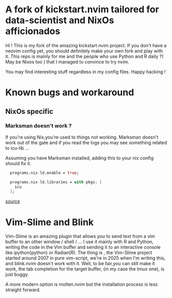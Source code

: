 # A fork of kickstart.nvim tailored for data-scientist and NixOs afficionados

Hi ! This is my fork of the amazing kickstart.nvim project.
If you don't have a neovim config yet, you should definitely make your own fork and play with it.
This repo is mainly for me and the people who use Python and R daily ?( May be
Nixos too ) that I managed to convince to try nvim.

You may find interesting stuff regardless in my config files. Happy hacking !


# Known bugs and workaround
## NixOs specific
### Marksman doesn't work ?

If you're using Nix,you're used to things not working. Marksman doesn't work out of the gate and if you read the logs you may see something related to icu-lib ...

Assuming you have Marksman installed, adding this to your nix config should fix it.
```nix
  programs.nix-ld.enable = true;

  programs.nix-ld.libraries = with pkgs; [
    icu
  ];

```
[source](https://github.com/artempyanykh/marksman/issues/381)

# Vim-Slime and Blink 

Vim-Slime is an amazing plugin that allows you to send text from a vim buffer to an other window / shell / ...
I use it mainly with R and Python, writing the code in the Vim buffer and sending it to an interactive console like ipython(python) or Radian(R).
The thing is , the Vim-Slime project started around 2007 in pure vim-script, we're in 2025 when I'm writing this, and blink.nvim doesn't work with it. 
Well, to be fair,you can still make it work, the tab completion for the target buffer, (in my case the tmux one), is just buggy.

A more modern option is molten.nvim but the installation process is less straight forward.
